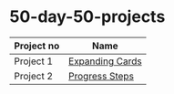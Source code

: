 # 50-day-50-projects

| Project no  | Name |
| ------------- | ------------- |
| Project 1  | [Expanding Cards](https://github.com/annshiv/50-days-50-projects/tree/main/Expanding-cards) |
| Project 2  | [Progress Steps](https://github.com/annshiv/50-days-50-projects/tree/main/Progress%20steps) |

